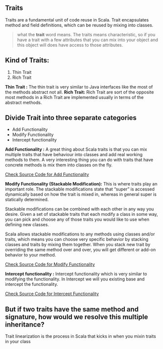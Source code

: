 ## Traits
Traits are a fundamental unit of code reuse in Scala. Trait encapsulates method and field definitions, which can be reused by mixing into classes.


> what the **trait** word means. The traits means characteristic, so if
> you have a trait with a few attributes that you can mix into your
> object and this object will does have access to those attributes.

## Kind of Traits:

 1. Thin Trait
 2. Rich Trait
 
 **Thin Trait :** The thin trait is very similar to Java interfaces like the most of the methods abstract not all.
 **Rich Trait:** Rich Trait are sort of the opposite most methods in a Rich Trait are implemented usually in terms of the abstract methods.

## Divide Trait into three separate categories

 - Add Functionality
 - Modify Functionality
 - Intercept functionality


**Add Functionality :**  A great thing about Scala traits is that you can mix multiple traits that have behaviour into classes and add real working methods to them. A very interesting thing you can do with traits that have concrete methods is mix them into classes on the fly.

[Check Source Code for Add Functionality ](https://github.com/gurditsingh/Scala-FP/blob/master/src/main/scala/scala/trait_lesson/AddFunctionality.scala)

**Modify Functionality (Stackable Modification﻿):** This is where traits play an important role. The stackable modifications state that “super” is accessed dynamically based on how the trait is mixed in, whereas in general super is statically determined.

Stackable modifications can be combined with each other in any way you desire. Given a set of stackable traits that each modify a class in some way, you can pick and choose any of those traits you would like to use when defining new classes.

Scala allows stackable modifications to any methods using classes and/or traits, which means you can choose very specific behavior by stacking classes and traits by mixing them together. When you stack new trait by overriding the same method over and over, you will get different or add-on behavior to your method.

[Check Source Code for Modify Functionality](https://github.com/gurditsingh/Scala-FP/blob/master/src/main/scala/scala/trait_lesson/ModifyFunctionality.scala)

**Intercept functionality :** Intercept functionality which is very similar to modifying the functionality. In Intercept we will you existing base and intercept the functionality.

[Check Source Code for Intercept Functionality](https://github.com/gurditsingh/Scala-FP/blob/master/src/main/scala/scala/trait_lesson/InterceptFunctionality.scala)

## But if two traits have the same method and signature, how would we resolve this multiple inheritance?
Trait linearization is the process in Scala that kicks in when you mixin traits in your class

<!--stackedit_data:
eyJoaXN0b3J5IjpbLTU0MjI1OTA4MSwtNTY1MTEzNjM3LC0xNT
Y5OTA0MTQyLDE4MTQ4MzQ0MjcsMjAyNzA1NjY3MywtMTI1OTg5
MDA2MSwtMTQ1MzY4MDY5LDEzNDIyNzI1ODEsMTQ0NjQzMjY1NS
wxMjk2NTIwMDg2LC0yMDg4NzQ2NjEyLC0xODc2MDc0NjYwLC0x
NTU5NTg3NjA3LDczODA5MDYzMCwtMTE1MDQxMjExNiw5MDcxMj
c2NzMsLTIwODg3NDY2MTIsMjAzOTYzNTYyLC03MTA1Mjg3MCwt
MTc0NjI1ODMxM119
-->